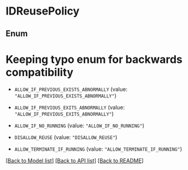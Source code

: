 # IDReusePolicy

## Enum

# Keeping typo enum for backwards compatibility
* `ALLOW_IF_PREVIOUS_EXISTS_ABNORMALLY` (value: `"ALLOW_IF_PREVIOUS_EXISTS_ABNORMALLY"`)

* `ALLOW_IF_PREVIOUS_EXITS_ABNORMALLY` (value: `"ALLOW_IF_PREVIOUS_EXITS_ABNORMALLY"`)

* `ALLOW_IF_NO_RUNNING` (value: `"ALLOW_IF_NO_RUNNING"`)

* `DISALLOW_REUSE` (value: `"DISALLOW_REUSE"`)

* `ALLOW_TERMINATE_IF_RUNNING` (value: `"ALLOW_TERMINATE_IF_RUNNING"`)


[[Back to Model list]](../README.md#documentation-for-models) [[Back to API list]](../README.md#documentation-for-api-endpoints) [[Back to README]](../README.md)


